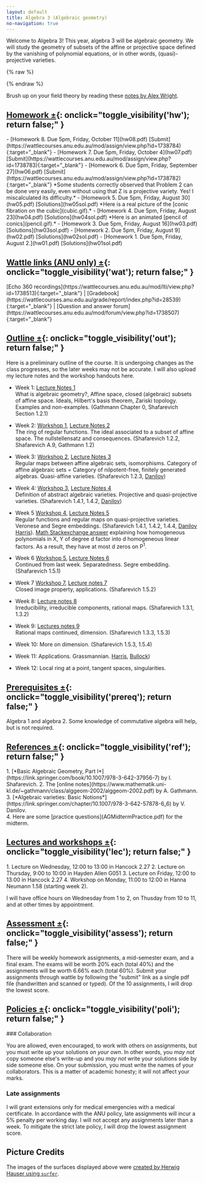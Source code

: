 ```yaml
---
layout: default
title: Algebra 3 (Algebraic geometry)
no-navigation: true
---
```


<script type="text/javascript">
<!--
function toggle_visibility(id) {
	var e = document.getElementById(id);
	if(e.style.display == 'block')
		e.style.display = 'none';
	else
		e.style.display = 'block';
	}
//-->
</script>

<style type="text/css">
#surface {
	height: 200px;
	margin-right:3em;
	border-radius:10px;
}
</style>

<div class="intro">
<div>
Welcome to Algebra 3!
This year, algebra 3 will be algebraic geometry.
We will study the geometry of subsets of the affine or projective space defined by the vanishing of polynomial equations, or in other words, (quasi)-projective varieties.
</div>

{% raw %}
<script type="text/javascript">
		var images = ['calypsortp.jpg', 'helixrtp.jpg', 'seepferdchenrtp.jpg', 'calyx-korrektur2000.jpg', 'herzrtp.jpg', 'solitudertp.jpg', 'daisyrtp.jpg', 'himmelhoellertp.jpg', 'tanzrtp.jpg', 'diabolortp.jpg', 'kolibrirtp.jpg', 'taube-korrektur2000.jpg', 'dingdongrtp.jpg', 'kreiselrtp.jpg', 'tuellertp.jpg', 'distelmetallicrtp.jpg', 'limaortp.jpg', 'visavisrtp.jpg', 'dullortp.jpg', 'miaurtp.jpg', 'zeckrtp.jpg', 'eistuetertp.jpg', 'nepalirtp.jpg', 'zitrus_rtp_0.jpg']
	document.write('<img id="surface" src="images/' + images[Math.floor(Math.random() * images.length)] + '" alt="An algebraic surface">')
</script>
{% endraw %}
</div>

Brush up on your field theory by reading these [notes by Alex Wright](TranscDeg.pdf).  

## [Homework &plusmn;](#){:  onclick="toggle_visibility('hw'); return false;" }
<div id="hw" style="display: block;" >
- [Homework 8. Due 5pm, Friday, October 11](hw08.pdf)  [Submit](https://wattlecourses.anu.edu.au/mod/assign/view.php?id=1738784){:target="_blank"}  
- [Homework 7. Due 5pm, Friday, October 4](hw07.pdf)  [Submit](https://wattlecourses.anu.edu.au/mod/assign/view.php?id=1738783){:target="_blank"}  
- [Homework 6. Due 5pm, Friday, September 27](hw06.pdf)  [Submit](https://wattlecourses.anu.edu.au/mod/assign/view.php?id=1738782){:target="_blank"}  
  *Some students correctly observed that Problem 2 can be done very easily, even without using that Z is a projective variety. Yes! I miscalculated its difficulty.*
- [Homework 5. Due 5pm, Friday, August 30](hw05.pdf) [Solutions](hw05sol.pdf)  
  *Here is a real picture of the [conic fibration on the cubic](cubic.gif).*  
- [Homework 4. Due 5pm, Friday, August 23](hw04.pdf)  [Solutions](hw04sol.pdf)  
  *Here is an animated [pencil of conics](pencil.gif).*
- [Homework 3. Due 5pm, Friday, August 16](hw03.pdf) [Solutions](hw03sol.pdf)
- [Homework 2. Due 5pm, Friday, August 9](hw02.pdf)  [Solutions](hw02sol.pdf)
- [Homework 1. Due 5pm, Friday, August 2.](hw01.pdf) [Solutions](hw01sol.pdf)
</div>

## [Wattle links (ANU only) &plusmn;](#){: onclick="toggle_visibility('wat'); return false;" }
<div id="wat" style="display: block;">
[Echo 360 recordings](https://wattlecourses.anu.edu.au/mod/lti/view.php?id=1738513){:target="_blank"} |
[Gradebook](https://wattlecourses.anu.edu.au/grade/report/index.php?id=28539){:target="_blank"} |
[Question and answer forum](https://wattlecourses.anu.edu.au/mod/forum/view.php?id=1738507){:target="_blank"}
</div>

## [Outline &plusmn;](#){:  onclick="toggle_visibility('out'); return false;" }

<div id="out" style="display: block;">
Here is a preliminary outline of the course. It is undergoing changes as the class progresses, so the later weeks may not be accurate.
I will also upload my lecture notes and the workshop handouts here.

* Week 1: [Lecture Notes 1](AGWeek01.pdf)  
  What is algebraic geometry?, 
  Affine space, closed (algebraic) subsets of affine space. 
  Ideals, Hilbert's basis theorem, Zariski topology.
  Examples and non-examples.
  (Gathmann Chapter 0, Shafarevich Section 1.2.1)
      
* Week 2: [Workshop 1](AGWorkshop01.pdf), [Lecture Notes 2](AGWeek02.pdf)   
  The ring of regular functions.
  The ideal associated to a subset of affine space.
  The nullstellensatz and consequences.
  (Shafarevich 1.2.2, Shafarevich A.9, Gathmann 1.2)

* Week 3: [Workshop 2](AGWorkshop02.pdf), [Lecture Notes 3](AGWeek03.pdf)   
  Regular maps between affine algebraic sets, isomorphisms.
  Category of affine algebraic sets = Category of nilpotent-free, finitely generated algebras.
  Quasi-affine varieties.
  (Shafarevich 1.2.3, [Danilov](Danilov-quasi-affine.pdf))

* Week 4: [Workshop 3](AGWorkshop03.pdf), [Lecture Notes 4](AGWeek04.pdf)   
  Definition of abstract algebraic varieties.
  Projective and quasi-projective varieties.
  (Shafarevich 1.4.1, 1.4.2, [Danilov](Danilov-varieties.pdf))

* Week 5 [Workshop 4](AGWorkshop04.pdf), [Lecture Notes 5](AGWeek05.pdf)  
  Regular functions and regular maps on quasi-projective varieties. Veronese and Segre embeddings.
  (Shafarevich 1.4.1, 1.4.2, 1.4.4, [Danilov](Danilov-varieties.pdf) [Harris](Harris-Veronese_and_Segre.pdf)).
  [Math Stackexchange answer](https://math.stackexchange.com/questions/891109/factoring-homogeneous-polynomials-in-two-variables) explaining how homogeneous polynomials in X, Y of degree d factor into d homogeneous linear factors. As a result, they have at most d zeros on P<sup>1</sup>.

* Week 6 [Workshop 5](AGWorkshop05.pdf), [Lecture Notes 6](AGWeek06.pdf)  
  Continued from last week. Separatedness. Segre embedding.
  (Shafarevich 1.5.1)

* Week 7 [Workshop 7](AGWorkshop06.pdf), [Lecture notes 7](AGWeek07.pdf)   
  Closed image property, applications. 
  (Shafarevich 1.5.2)
  
* Week 8: [Lecture notes 8](AGWeek08.pdf)  
  Irreducibility, irreducible components, rational maps.
  (Shafarevich 1.3.1, 1.3.2)

* Week 9: [Lectures notes 9](AGWeek09.pdf)  
  Rational maps continued, dimension.
  (Shafarevich 1.3.3, 1.5.3)

* Week 10:
  More on dimension. 
  (Shafarevich 1.5.3, 1.5.4)

* Week 11:
  Applications. Grassmannian. [Harris](Harris-Grassmannian.pdf), [Bullock](Bullock-Grassmannian.pdf))

* Week 12:
  Local ring at a point, tangent spaces, singularities.
</div>

## [Prerequisites &plusmn;](#){:  onclick="toggle_visibility('prereq'); return false;" }
<div id="prereq" style="display: block;" >
Algebra 1 and algebra 2.
Some knowledge of commutative algebra will help, but is not required.
</div>

## [References &plusmn;](#){:  onclick="toggle_visibility('ref'); return false;" }
<div id="ref" style="display: block;">
1. [*Basic Algebraic Geometry, Part I*](https://link.springer.com/book/10.1007/978-3-642-37956-7) by I. Shafarevich.  
2. The [online notes](https://www.mathematik.uni-kl.de/~gathmann/class/alggeom-2002/alggeom-2002.pdf) by A. Gathmann.  
3. [*Algebraic varieties: Basic Notions*](https://link.springer.com/chapter/10.1007/978-3-642-57878-6_6) by V. Danilov. 
</div>
4. Here are some [practice questions](AGMidtermPractice.pdf) for the midterm.

## [Lectures and workshops &plusmn;](#){:  onclick="toggle_visibility('lec'); return false;" }
<div id="lec" style="display: block;">
1. Lecture on Wednesday, 12:00 to 13:00 in Hancock 2.27  
2. Lecture on Thursday, 9:00 to 10:00 in Hayden Allen G051  
3. Lecture on Friday, 12:00 to 13:00 in Hancock 2.27  
4. Workshop on Monday, 11:00 to 12:00 in Hanna Neumann 1.58 (starting week 2).

I will have office hours on Wednesday from 1 to 2, on Thusday from 10 to 11, and at other times by appointment.
</div>

## [Assessment &plusmn;](#){: onclick="toggle_visibility('assess'); return false;" }
<div id="assess" style="display: block;">
There will be weekly homework assignments, a mid-semester exam, and a final exam.	The exams will be worth 20% each (total 40%) and the assignments will be worth 6.66% each (total 60%). Submit your assignments through wattle by following the "submit" link as a single pdf file (handwritten and scanned or typed). Of the 10 assignments, I will drop the lowest score.
</div>

## [Policies &plusmn;](#){: onclick="toggle_visibility('poli'); return false;" }
<div id="poli" style="display: block;">
### Collaboration

You are allowed, even encouraged, to work with others on assignments, but you must write up your solutions *on your own*. In other words, you *may not* copy someone else's write-up and you *may not* write your solutions side by side someone else. On your submission, you must write the names of your collaborators. This is a matter of academic honesty; it will not affect your marks. 

### Late assignments

I will grant extensions only for medical emergencies with a medical certificate. In accordance with the ANU policy, late assignments will incur a 5% penalty per working day. I will not accept any assignments later than a week. To mitigate the strict late policy, I will drop the lowest assignment score.
</div>

## Picture Credits

The images of the surfaces displayed above were [created by Herwig Hauser using `surfer`](https://imaginary.org/gallery/herwig-hauser-classic).
